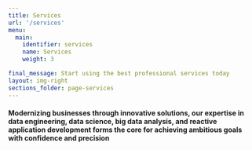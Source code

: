 ```yaml
---
title: Services
url: '/services'
menu:
  main:
    identifier: services
    name: Services
    weight: 3

final_message: Start using the best professional services today
layout: img-right
sections_folder: page-services
---
```

#### Modernizing businesses through innovative solutions, our expertise in data engineering, data science, big data analysis, and reactive application development forms the core for achieving ambitious goals with confidence and precision

